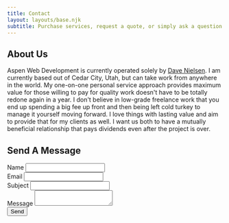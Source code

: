 ```yaml
---
title: Contact
layout: layouts/base.njk
subtitle: Purchase services, request a quote, or simply ask a question.
---
```



## About Us

Aspen Web Development is currently operated solely by [Dave Nielsen](https://dhniels.com). I am currently based out of Cedar City, Utah, but can take work from anywhere in the world. My one-on-one personal service approach provides maximum value for those willing to pay for quality work doesn't have to be totally redone again in a year. I don't believe in low-grade freelance work that you end up spending a big fee up front and then being left cold turkey to manage it yourself moving forward. I love things with lasting value and aim to provide that for my clients as well. I want us both to have a mutually beneficial relationship that pays dividends even after the project is over.

## Send A Message

<form name="contact" netlify>
	<div class="form-field">
		<label for="name">Name</label>
		<input type="text" name="name" />
	</div>
	<div class="form-field">
		<label for="email">Email</label>
		<input type="email" name="email" />
	</div>
	<div class="form-field">
		<label for="van">Subject</label>
		<input type="text" name="subject" />
	</div>
	<div class="form-field">
		<label for="message">Message</label>
		<textarea name="Message"></textarea>
	</div>
	<button type="submit">Send</button>
</form>
